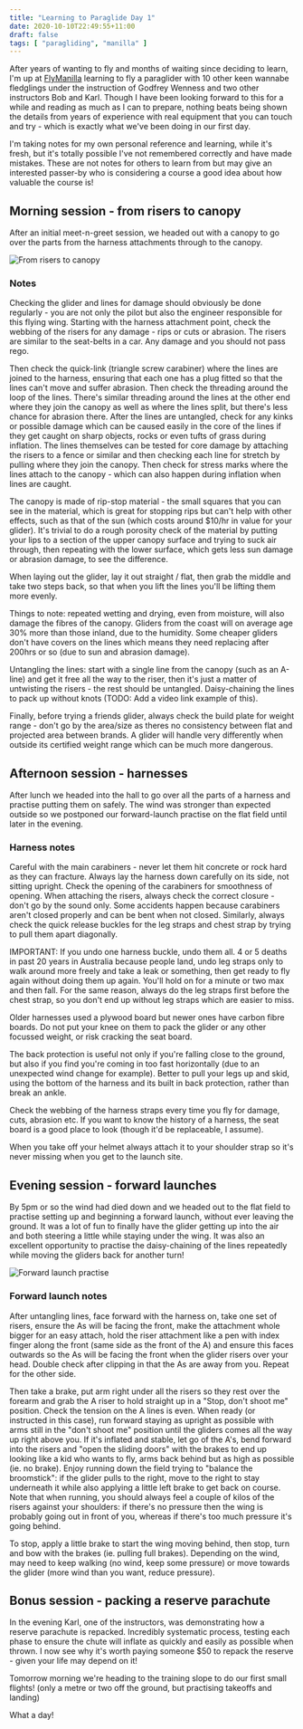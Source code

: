 ```yaml
---
title: "Learning to Paraglide Day 1"
date: 2020-10-10T22:49:55+11:00
draft: false
tags: [ "paragliding", "manilla" ]
---
```


After years of wanting to fly and months of waiting since deciding to learn, I'm up at [FlyManilla](https://flymanilla.com/) learning to fly a paraglider with 10 other keen wannabe fledglings under the instruction of Godfrey Wenness and two other instructors Bob and Karl. Though I have been looking forward to this for a while and reading as much as I can to prepare, nothing beats being shown the details from years of experience with real equipment that you can touch and try - which is exactly what we've been doing in our first day.

I'm taking notes for my own personal reference and learning, while it's fresh, but it's totally possible I've not remembered correctly and have made mistakes. These are not notes for others to learn from but may give an interested passer-by who is considering a course a good idea about how valuable the course is!

## Morning session - from risers to canopy

After an initial meet-n-greet session, we headed out with a canopy to go over the parts from the harness attachments through to the canopy.

![From risers to canopy](/img/learning-to-paraglide/from-risers-to-canopy.jpg)

### Notes

Checking the glider and lines for damage should obviously be done regularly - you are not only the pilot but also the engineer responsible for this flying wing. Starting with the harness attachment point, check the webbing of the risers for any damage - rips or cuts or abrasion. The risers are similar to the seat-belts in a car. Any damage and you should not pass rego.

Then check the quick-link (triangle screw carabiner) where the lines are joined to the harness, ensuring that each one has a plug fitted so that the lines can't move and suffer abrasion. Then check the threading around the loop of the lines. There's similar threading around the lines at the other end where they join the canopy as well as where the lines split, but there's less chance for abrasion there. After the lines are untangled, check for any kinks or possible damage which can be caused easily in the core of the lines if they get caught on sharp objects, rocks or even tufts of grass during inflation. The lines themselves can be tested for core damage by attaching the risers to a fence or similar and then checking each line for stretch by pulling where they join the canopy. Then check for stress marks where the lines attach to the canopy - which can also happen during inflation when lines are caught.

The canopy is made of rip-stop material - the small squares that you can see in the material, which is great for stopping rips but can't help with other effects, such as that of the sun (which costs around $10/hr in value for your glider). It's trivial to do a rough porosity check of the material by putting your lips to a section of the upper canopy surface and trying to suck air through, then repeating with the lower surface, which gets less sun damage or abrasion damage, to see the difference.

When laying out the glider, lay it out straight / flat, then grab the middle and take two steps back, so that when you lift the lines you'll be lifting them more evenly.

Things to note: repeated wetting and drying, even from moisture, will also damage the fibres of the canopy. Gliders from the coast will on average age 30% more than those inland, due to the humidity. Some cheaper gliders don't have covers on the lines which means they need replacing after 200hrs or so (due to sun and abrasion damage).

Untangling the lines: start with a single line from the canopy (such as an A-line) and get it free all the way to the riser, then it's just a matter of untwisting the risers - the rest should be untangled. Daisy-chaining the lines to pack up without knots (TODO: Add a video link example of this).

Finally, before trying a friends glider, always check the build plate for weight range - don't go by the area/size as theres no consistency between flat and projected area between brands. A glider will handle very differently when outside its certified weight range which can be much more dangerous.

## Afternoon session - harnesses

After lunch we headed into the hall to go over all the parts of a harness and practise putting them on safely. The wind was stronger than expected outside so we postponed our forward-launch practise on the flat field until later in the evening.

### Harness notes

Careful with the main carabiners - never let them hit concrete or rock hard as they can fracture. Always lay the harness down carefully on its side, not sitting upright. Check the opening of the carabiners for smoothness of opening. When attaching the risers, always check the correct closure - don't go by the sound only. Some accidents happen because carabiners aren't closed properly and can be bent when not closed. Similarly, always check the quick release buckles for the leg straps and chest strap by trying to pull them apart diagonally.

IMPORTANT: If you undo one harness buckle, undo them all. 4 or 5 deaths in past 20 years in Australia because people land, undo leg straps only to walk around more freely and take a leak or something, then get ready to fly again without doing them up again. You'll hold on for a minute or two max and then fall. For the same reason, always do the leg straps first before the chest strap, so you don't end up without leg straps which are easier to miss.

Older harnesses used a plywood board but newer ones have carbon fibre boards. Do not put your knee on them to pack the glider or any other focussed weight, or risk cracking the seat board.

The back protection is useful not only if you're falling close to the ground, but also if you find you're coming in too fast horizontally (due to an unexpected wind change for example). Better to pull your legs up and skid, using the bottom of the harness and its built in back protection, rather than break an ankle.

Check the webbing of the harness straps every time you fly for damage, cuts, abrasion etc. If you want to know the history of a harness, the seat board is a good place to look (though it'd be replaceable, I assume).

When you take off your helmet always attach it to your shoulder strap so it's never missing when you get to the launch site.

## Evening session - forward launches

By 5pm or so the wind had died down and we headed out to the flat field to practise setting up and beginning a forward launch, without ever leaving the ground. It was a lot of fun to finally have the glider getting up into the air and both steering a little while staying under the wing. It was also an excellent opportunity to practise the daisy-chaining of the lines repeatedly while moving the gliders back for another turn!

![Forward launch practise](/img/learning-to-paraglide/forward-launch-practise.jpg)

### Forward launch notes

After untangling lines, face forward with the harness on, take one set of risers, ensure the As will be facing the front, make the attachment whole bigger for an easy attach, hold the riser attachment like a pen with index finger along the front (same side as the front of the A) and ensure this faces outwards so the As will be facing the front when the glider risers over your head. Double check after clipping in that the As are away from you. Repeat for the other side.

Then take a brake, put arm right under all the risers so they rest over the forearm and grab the A riser to hold straight up in a "Stop, don't shoot me" position. Check the tension on the A lines is even. When ready (or instructed in this case), run forward staying as upright as possible with arms still in the "don't shoot me" position until the gliders comes all the way up right above you. If it's inflated and stable, let go of the A's, bend forward into the risers and "open the sliding doors" with the brakes to end up looking like a kid who wants to fly, arms back behind but as high as possible (ie. no brake). Enjoy running down the field trying to "balance the broomstick": if the glider pulls to the right, move to the right to stay underneath it while also applying a little left brake to get back on course. Note that when running, you should always feel a couple of kilos of the risers against your shoulders: if there's no pressure then the wing is probably going out in front of you, whereas if there's too much pressure it's going behind.

To stop, apply a little brake to start the wing moving behind, then stop, turn and bow with the brakes (ie. pulling full brakes). Depending on the wind, may need to keep walking (no wind, keep some pressure) or move towards the glider (more wind than you want, reduce pressure).

## Bonus session - packing a reserve parachute

In the evening Karl, one of the instructors, was demonstrating how a reserve parachute is repacked. Incredibly systematic process, testing each phase to ensure the chute will inflate as quickly and easily as possible when thrown. I now see why it's worth paying someone $50 to repack the reserve - given your life may depend on it!

Tomorrow morning we're heading to the training slope to do our first small flights! (only a metre or two off the ground, but practising takeoffs and landing)

What a day!